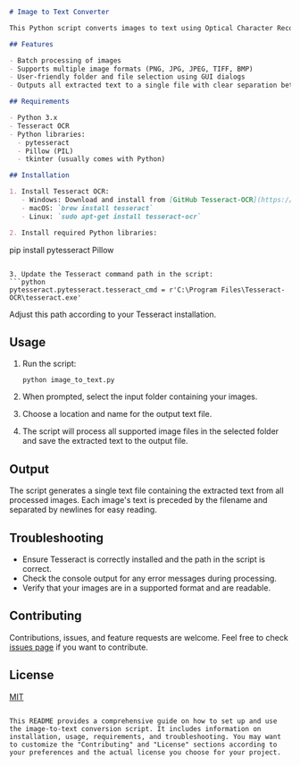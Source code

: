 ```markdown
# Image to Text Converter

This Python script converts images to text using Optical Character Recognition (OCR) technology. It processes multiple image files in a selected folder and saves the extracted text to a single output file.

## Features

- Batch processing of images
- Supports multiple image formats (PNG, JPG, JPEG, TIFF, BMP)
- User-friendly folder and file selection using GUI dialogs
- Outputs all extracted text to a single file with clear separation between images

## Requirements

- Python 3.x
- Tesseract OCR
- Python libraries: 
  - pytesseract
  - Pillow (PIL)
  - tkinter (usually comes with Python)

## Installation

1. Install Tesseract OCR:
   - Windows: Download and install from [GitHub Tesseract-OCR](https://github.com/UB-Mannheim/tesseract/wiki)
   - macOS: `brew install tesseract`
   - Linux: `sudo apt-get install tesseract-ocr`

2. Install required Python libraries:
   ```
   pip install pytesseract Pillow
   ```

3. Update the Tesseract command path in the script:
   ```python
   pytesseract.pytesseract.tesseract_cmd = r'C:\Program Files\Tesseract-OCR\tesseract.exe'
   ```
   Adjust this path according to your Tesseract installation.

## Usage

1. Run the script:
   ```
   python image_to_text.py
   ```

2. When prompted, select the input folder containing your images.

3. Choose a location and name for the output text file.

4. The script will process all supported image files in the selected folder and save the extracted text to the output file.

## Output

The script generates a single text file containing the extracted text from all processed images. Each image's text is preceded by the filename and separated by newlines for easy reading.

## Troubleshooting

- Ensure Tesseract is correctly installed and the path in the script is correct.
- Check the console output for any error messages during processing.
- Verify that your images are in a supported format and are readable.

## Contributing

Contributions, issues, and feature requests are welcome. Feel free to check [issues page](link-to-your-issues-page) if you want to contribute.

## License

[MIT](https://choosealicense.com/licenses/mit/)
```

This README provides a comprehensive guide on how to set up and use the image-to-text conversion script. It includes information on installation, usage, requirements, and troubleshooting. You may want to customize the "Contributing" and "License" sections according to your preferences and the actual license you choose for your project.
